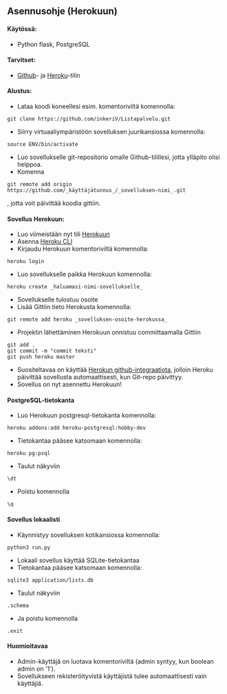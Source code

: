## Asennusohje (Herokuun)

#### Käytössä:
* Python flask, PostgreSQL

#### Tarvitset:
* [Github](https://github.com/)- ja [Heroku](https://www.heroku.com/)-tilin


#### Alustus:
* Lataa koodi koneellesi esim. komentoriviltä komennolla:
```
git clone https://github.com/inkeriV/Listapalvelu.git
``` 
* Siirry virtuaaliympäristöön sovelluksen juurikansiossa komennolla:
```
source ENV/bin/activate
```
* Luo sovellukselle git-repositorio omalle Github-tilillesi, jotta ylläpito olisi helppoa.
* Komenna
```
git remote add origin https://github.com/_käyttäjätunnus_/_sovelluksen-nimi_.git
```
, jotta voit päivittää koodia gittiin.


#### Sovellus Herokuun:
* Luo viimeistään nyt tili [Herokuun](https://www.heroku.com/)
* Asenna [Heroku CLI](https://devcenter.heroku.com/articles/heroku-cli#download-and-install)
* Kirjaudu Herokuun komentoriviltä komennolla:
```
heroku login
```
* Luo sovellukselle paikka Herokuun komennolla:
```
heroku create _haluamasi-nimi-sovellukselle_
```
* Sovellukselle tulostuu osoite
* Lisää Gittiin tieto Herokusta komennolla:
```
git remote add heroku _sovelluksen-osoite-herokussa_
```
* Projektin lähettäminen Herokuun onnistuu committaamalla Gittiin
```
git add .
git commit -m "commit teksti"
git push heroku master
```
* Suositeltavaa on käyttää [Herokun github-integraatiota](https://devcenter.heroku.com/articles/github-integration), jolloin Heroku päivittää sovellusta automaattisesti, kun Git-repo päivittyy.
* Sovellus on nyt asennettu Herokuun!

#### PostgreSQL-tietokanta
* Luo Herokuun postgresql-tietokanta komennolla:
```
heroku addons:add heroku-postgresql:hobby-dev
```
* Tietokantaa pääsee katsomaan komennolla:
```
heroku pg:psql
```
* Taulut näkyviin
```
\dt
```
* Poistu komennolla
```
\q
```

#### Sovellus lokaalisti
* Käynnistyy sovelluksen kotikansiossa komennolla:
```
python3 run.py
```
* Lokaali sovellus käyttää SQLite-tietokantaa
* Tietokantaa pääsee katsomaan komennolla:
```
sqlite3 application/lists.db
```
* Taulut näkyviin
```
.schema
``` 
* Ja poistu komennolla
```
.exit
```

#### Huomioitavaa
* Admin-käyttäjä on luotava komentoriviltä (admin syntyy, kun boolean admin on '1').
* Sovellukseen rekisteröityvistä käyttäjistä tulee automaattisesti vain käyttäjiä.
